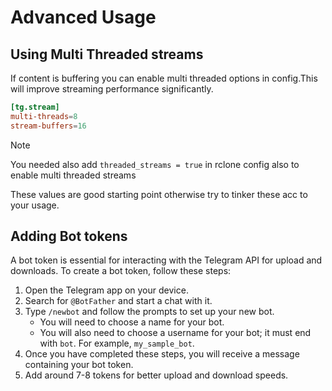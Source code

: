 # Advanced Usage

## Using Multi Threaded streams

If content is buffering you can enable multi threaded options in config.This will improve streaming performance significantly.

```toml
[tg.stream]
multi-threads=8
stream-buffers=16
```
> [!NOTE]  
You needed also add `threaded_streams = true` in rclone config also  to enable multi threaded streams

These values are good starting point otherwise try to tinker these acc to your usage.

## Adding Bot tokens

A bot token is essential for interacting with the Telegram API for upload and downloads. To create a bot token, follow these steps:

1. Open the Telegram app on your device.
2. Search for `@BotFather` and start a chat with it.
3. Type `/newbot` and follow the prompts to set up your new bot.
   - You will need to choose a name for your bot.
   - You will also need to choose a username for your bot; it must end with `bot`. For example, `my_sample_bot`.
4. Once you have completed these steps, you will receive a message containing your bot token.
5. Add around 7-8 tokens for better upload and download speeds.